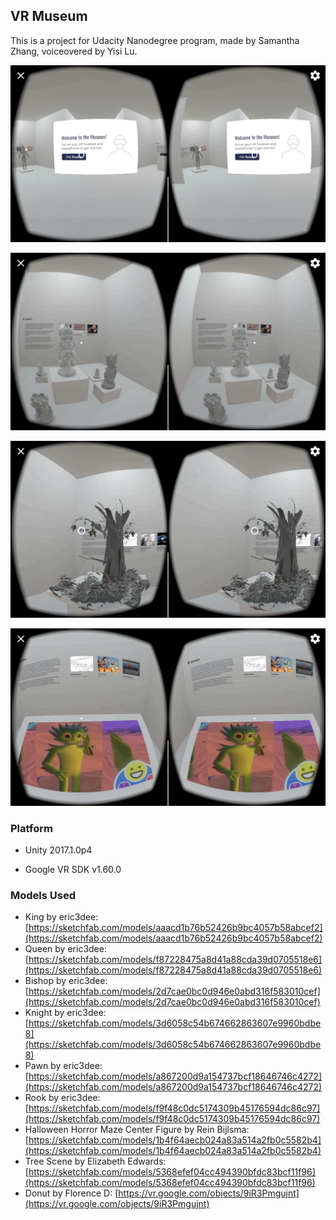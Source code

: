 ## VR Museum

This is a project for Udacity Nanodegree program, made by Samantha Zhang, voiceovered by Yisi Lu.

![](Screenshot_1.png)

![](Screenshot_2.png)

![](Screenshot_3.png)

![](Screenshot_4.png)

### Platform

* Unity 2017.1.0p4

* Google VR SDK v1.60.0

### Models Used

* King by eric3dee: [https://sketchfab.com/models/aaacd1b76b52426b9bc4057b58abcef2](https://sketchfab.com/models/aaacd1b76b52426b9bc4057b58abcef2)
* Queen by eric3dee: [https://sketchfab.com/models/f87228475a8d41a88cda39d0705518e6](https://sketchfab.com/models/f87228475a8d41a88cda39d0705518e6)
* Bishop by eric3dee: [https://sketchfab.com/models/2d7cae0bc0d946e0abd316f583010cef](https://sketchfab.com/models/2d7cae0bc0d946e0abd316f583010cef)
* Knight by eric3dee: [https://sketchfab.com/models/3d6058c54b674662863607e9960bdbe8](https://sketchfab.com/models/3d6058c54b674662863607e9960bdbe8)
* Pawn by eric3dee: [https://sketchfab.com/models/a867200d9a154737bcf18646746c4272](https://sketchfab.com/models/a867200d9a154737bcf18646746c4272)
* Rook by eric3dee: [https://sketchfab.com/models/f9f48c0dc5174309b45176594dc86c97](https://sketchfab.com/models/f9f48c0dc5174309b45176594dc86c97)
* Halloween Horror Maze Center Figure by Rein Bijlsma: [https://sketchfab.com/models/1b4f64aecb024a83a514a2fb0c5582b4](https://sketchfab.com/models/1b4f64aecb024a83a514a2fb0c5582b4)
* Tree Scene by Elizabeth Edwards: [https://sketchfab.com/models/5368efef04cc494390bfdc83bcf11f96](https://sketchfab.com/models/5368efef04cc494390bfdc83bcf11f96)
* Donut by Florence D: [https://vr.google.com/objects/9iR3Pmgujnt](https://vr.google.com/objects/9iR3Pmgujnt)
